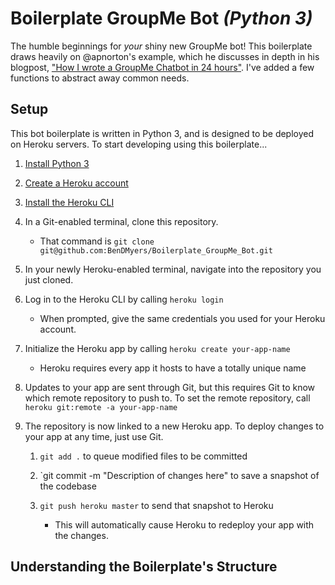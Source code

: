 # Boilerplate GroupMe Bot *(Python 3)*

The humble beginnings for *your* shiny new GroupMe bot! This boilerplate draws heavily on @apnorton's example, which he discusses in depth in his blogpost, ["How I wrote a GroupMe Chatbot in 24 hours"](http://www.apnorton.com/blog/2017/02/28/How-I-wrote-a-Groupme-Chatbot-in-24-hours/). I've added a few functions to abstract away common needs.

## Setup

This bot boilerplate is written in Python 3, and is designed to be deployed on Heroku servers. To start developing using this boilerplate...

1. [Install Python 3](https://www.python.org/downloads/)

2. [Create a Heroku account](https://signup.heroku.com/)

3. [Install the Heroku CLI](https://devcenter.heroku.com/articles/heroku-cli#download-and-install)

4. In a Git-enabled terminal, clone this repository.

	- That command is `git clone git@github.com:BenDMyers/Boilerplate_GroupMe_Bot.git`

5. In your newly Heroku-enabled terminal, navigate into the repository you just cloned.

6. Log in to the Heroku CLI by calling `heroku login`

	- When prompted, give the same credentials you used for your Heroku account.

7. Initialize the Heroku app by calling `heroku create your-app-name`

	- Heroku requires every app it hosts to have a totally unique name

8. Updates to your app are sent through Git, but this requires Git to know which remote repository to push to. To set the remote repository, call `heroku git:remote -a your-app-name`

9. The repository is now linked to a new Heroku app. To deploy changes to your app at any time, just use Git.

	1. `git add .` to queue modified files to be committed

	2. `git commit -m "Description of changes here" to save a snapshot of the codebase

	3. `git push heroku master` to send that snapshot to Heroku

		- This will automatically cause Heroku to redeploy your app with the changes.

## Understanding the Boilerplate's Structure